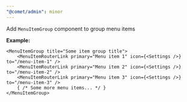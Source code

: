 ```yaml
---
"@comet/admin": minor
---
```


Add `MenuItemGroup` component to group menu items

**Example:**

```tsx
<MenuItemGroup title="Some item group title">
    <MenuItemRouterLink primary="Menu item 1" icon={<Settings />} to="/menu-item-1" />
    <MenuItemRouterLink primary="Menu item 2" icon={<Settings />} to="/menu-item-2" />
    <MenuItemRouterLink primary="Menu item 3" icon={<Settings />} to="/menu-item-3" />
    { /* Some more menu items... */ }
</MenuItemGroup>
```
